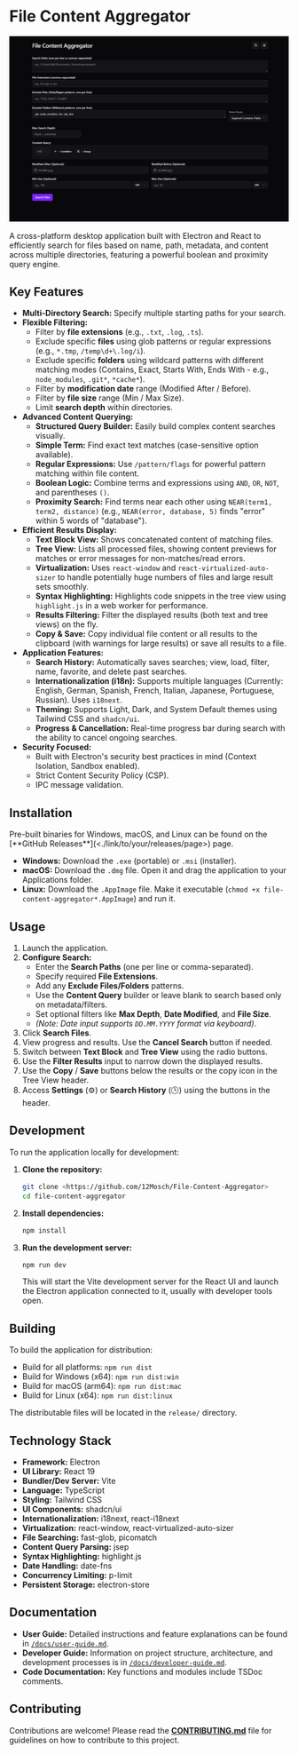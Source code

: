 # File Content Aggregator

![App Screenshot](<./docs/Screenshots/AppScreenshot.png>)

A cross-platform desktop application built with Electron and React to efficiently search for files based on name, path, metadata, and content across multiple directories, featuring a powerful boolean and proximity query engine.

## Key Features

*   **Multi-Directory Search:** Specify multiple starting paths for your search.
*   **Flexible Filtering:**
    *   Filter by **file extensions** (e.g., `.txt`, `.log`, `.ts`).
    *   Exclude specific **files** using glob patterns or regular expressions (e.g., `*.tmp`, `/temp\d+\.log/i`).
    *   Exclude specific **folders** using wildcard patterns with different matching modes (Contains, Exact, Starts With, Ends With - e.g., `node_modules`, `.git*`, `*cache*`).
    *   Filter by **modification date** range (Modified After / Before).
    *   Filter by **file size** range (Min / Max Size).
    *   Limit **search depth** within directories.
*   **Advanced Content Querying:**
    *   **Structured Query Builder:** Easily build complex content searches visually.
    *   **Simple Term:** Find exact text matches (case-sensitive option available).
    *   **Regular Expressions:** Use `/pattern/flags` for powerful pattern matching within file content.
    *   **Boolean Logic:** Combine terms and expressions using `AND`, `OR`, `NOT`, and parentheses `()`.
    *   **Proximity Search:** Find terms near each other using `NEAR(term1, term2, distance)` (e.g., `NEAR(error, database, 5)` finds "error" within 5 words of "database").
*   **Efficient Results Display:**
    *   **Text Block View:** Shows concatenated content of matching files.
    *   **Tree View:** Lists all processed files, showing content previews for matches or error messages for non-matches/read errors.
    *   **Virtualization:** Uses `react-window` and `react-virtualized-auto-sizer` to handle potentially huge numbers of files and large result sets smoothly.
    *   **Syntax Highlighting:** Highlights code snippets in the tree view using `highlight.js` in a web worker for performance.
    *   **Results Filtering:** Filter the displayed results (both text and tree views) on the fly.
    *   **Copy & Save:** Copy individual file content or all results to the clipboard (with warnings for large results) or save all results to a file.
*   **Application Features:**
    *   **Search History:** Automatically saves searches; view, load, filter, name, favorite, and delete past searches.
    *   **Internationalization (i18n):** Supports multiple languages (Currently: English, German, Spanish, French, Italian, Japanese, Portuguese, Russian). Uses `i18next`.
    *   **Theming:** Supports Light, Dark, and System Default themes using Tailwind CSS and `shadcn/ui`.
    *   **Progress & Cancellation:** Real-time progress bar during search with the ability to cancel ongoing searches.
*   **Security Focused:**
    *   Built with Electron's security best practices in mind (Context Isolation, Sandbox enabled).
    *   Strict Content Security Policy (CSP).
    *   IPC message validation.

## Installation

<!-->Pre-built binaries for Windows, macOS, and Linux can be found on the [**GitHub Releases**](<./link/to/your/releases/page>) page. <!-- <<< UPDATE THIS LINK -->

*   **Windows:** Download the `.exe` (portable) or `.msi` (installer).
*   **macOS:** Download the `.dmg` file. Open it and drag the application to your Applications folder.
*   **Linux:** Download the `.AppImage` file. Make it executable (`chmod +x file-content-aggregator*.AppImage`) and run it.

## Usage

1.  Launch the application.
2.  **Configure Search:**
    *   Enter the **Search Paths** (one per line or comma-separated).
    *   Specify required **File Extensions**.
    *   Add any **Exclude Files/Folders** patterns.
    *   Use the **Content Query** builder or leave blank to search based only on metadata/filters.
    *   Set optional filters like **Max Depth**, **Date Modified**, and **File Size**.
    *   *(Note: Date input supports `DD.MM.YYYY` format via keyboard)*.
3.  Click **Search Files**.
4.  View progress and results. Use the **Cancel Search** button if needed.
5.  Switch between **Text Block** and **Tree View** using the radio buttons.
6.  Use the **Filter Results** input to narrow down the displayed results.
7.  Use the **Copy** / **Save** buttons below the results or the copy icon in the Tree View header.
8.  Access **Settings** (⚙️) or **Search History** (🕒) using the buttons in the header.

## Development

To run the application locally for development:

1.  **Clone the repository:**
    ```bash
    git clone <https://github.com/12Mosch/File-Content-Aggregator>
    cd file-content-aggregator
    ```
2.  **Install dependencies:**
    ```bash
    npm install
    ```
3.  **Run the development server:**
    ```bash
    npm run dev
    ```
    This will start the Vite development server for the React UI and launch the Electron application connected to it, usually with developer tools open.

## Building

To build the application for distribution:

*   Build for all platforms: `npm run dist`
*   Build for Windows (x64): `npm run dist:win`
*   Build for macOS (arm64): `npm run dist:mac`
*   Build for Linux (x64): `npm run dist:linux`

The distributable files will be located in the `release/` directory.

## Technology Stack

*   **Framework:** Electron
*   **UI Library:** React 19
*   **Bundler/Dev Server:** Vite
*   **Language:** TypeScript
*   **Styling:** Tailwind CSS
*   **UI Components:** shadcn/ui
*   **Internationalization:** i18next, react-i18next
*   **Virtualization:** react-window, react-virtualized-auto-sizer
*   **File Searching:** fast-glob, picomatch
*   **Content Query Parsing:** jsep
*   **Syntax Highlighting:** highlight.js
*   **Date Handling:** date-fns
*   **Concurrency Limiting:** p-limit
*   **Persistent Storage:** electron-store

## Documentation

*   **User Guide:** Detailed instructions and feature explanations can be found in [`/docs/user-guide.md`](./docs/user-guide.md).
*   **Developer Guide:** Information on project structure, architecture, and development processes is in [`/docs/developer-guide.md`](./docs/developer-guide.md).
*   **Code Documentation:** Key functions and modules include TSDoc comments.

## Contributing

Contributions are welcome! Please read the [**CONTRIBUTING.md**](./CONTRIBUTING.md) file for guidelines on how to contribute to this project.